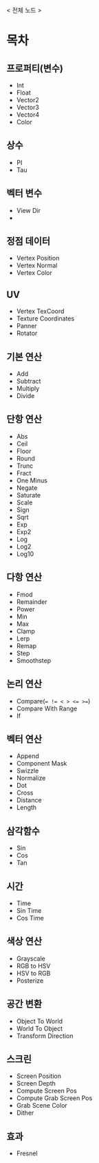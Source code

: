 < 전체 노드 >

# 목차

## 프로퍼티(변수)
 - Int
 - Float
 - Vector2
 - Vector3
 - Vector4
 - Color
 
## 상수
 - PI
 - Tau

## 벡터 변수
 - View Dir
 - 

## 정점 데이터
 - Vertex Position
 - Vertex Normal
 - Vertex Color

## UV
 - Vertex TexCoord
 - Texture Coordinates
 - Panner
 - Rotator

## 기본 연산
 - Add
 - Subtract
 - Multiply
 - Divide

## 단항 연산
 - Abs
 - Ceil
 - Floor
 - Round
 - Trunc
 - Fract
 - One Minus
 - Negate
 - Saturate
 - Scale
 - Sign
 - Sqrt
 - Exp
 - Exp2
 - Log
 - Log2
 - Log10
 
## 다항 연산
 - Fmod
 - Remainder
 - Power
 - Min
 - Max
 - Clamp
 - Lerp
 - Remap
 - Step
 - Smoothstep

## 논리 연산
 - Compare(`= != < > <= >=`)
 - Compare With Range
 - If

## 벡터 연산
 - Append
 - Component Mask
 - Swizzle
 - Normalize
 - Dot
 - Cross
 - Distance
 - Length

## 삼각함수
 - Sin
 - Cos
 - Tan

## 시간
 - Time
 - Sin Time
 - Cos Time

## 색상 연산
 - Grayscale
 - RGB to HSV
 - HSV to RGB
 - Posterize

## 공간 변환
 - Object To World
 - World To Object
 - Transform Direction

## 스크린 
 - Screen Position
 - Screen Depth
 - Compute Screen Pos
 - Compute Grab Screen Pos
 - Grab Scene Color
 - Dither

## 효과
 - Fresnel

